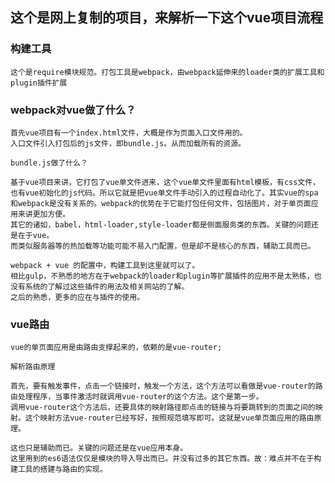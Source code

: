 ## 这个是网上复制的项目，来解析一下这个vue项目流程

### 构建工具
	这个是require模块规范。打包工具是webpack，由webpack延伸来的loader类的扩展工具和plugin插件扩展

### webpack对vue做了什么？
	首先vue项目有一个index.html文件，大概是作为页面入口文件用的。
	入口文件引入打包后的js文件，即bundle.js。从而加载所有的资源。

	bundle.js做了什么？

	基于vue项目来讲，它打包了vue单文件进来，这个vue单文件里面有html模板，有css文件，也有vue初始化的js代码。所以它就是把vue单文件手动引入的过程自动化了。其实vue的spa和webpack是没有关系的。webpack的优势在于它能打包任何文件，包括图片，对于单页面应用来讲更加方便。
	其它的诸如，babel，html-loader,style-loader都是侧面服务类的东西。关键的问题还是在于vue。
	而类似服务器等的热加载等功能可能不易入门配置，但是却不是核心的东西，辅助工具而已。

	webpack + vue 的配置中，构建工具到这里就可以了。
	相比gulp，不熟悉的地方在于webpack的loader和plugin等扩展插件的应用不是太熟练，也没有系统的了解过这些插件的用法及相关网站的了解。
	之后的熟悉，更多的应在与插件的使用。 

### vue路由
	vue的单页面应用是由路由支撑起来的，依赖的是vue-router;

	解析路由原理

	首先，要有触发事件，点击一个链接时，触发一个方法，这个方法可以看做是vue-router的路由处理程序，当事件激活时就调用vue-router的这个方法。这个是第一步。
	调用vue-router这个方法后，还要具体的映射路径即点击的链接与将要跳转到的页面之间的映射。这个映射方法vue-router已经写好，按照规范填写即可。这就是vue单页面应用的路由原理。

	这也只是辅助而已。关键的问题还是在vue应用本身。
	这里用到的es6语法仅仅是模块的导入导出而已。并没有过多的其它东西。故：难点并不在于构建工具的搭建与路由的实现。